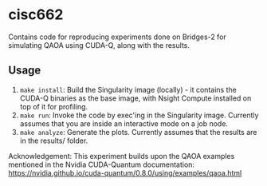 # cisc662
Contains code for reproducing experiments done on Bridges-2 for simulating QAOA using CUDA-Q, along with the results.

## Usage
1. `make install`: Build the Singularity image (locally) - it contains the CUDA-Q binaries as the base image, with Nsight Compute installed on top of it for profiling.
2. `make run`: Invoke the code by exec'ing in the Singularity image. Currently assumes that you are inside an interactive mode on a job node.
3. `make analyze`: Generate the plots. Currently assumes that the results are in the results/ folder. 

Acknowledgement: This experiment builds upon the QAOA examples mentioned in the Nvidia CUDA-Quantum documentation: https://nvidia.github.io/cuda-quantum/0.8.0/using/examples/qaoa.html